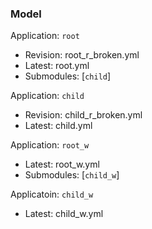 ### Model

Application: `root`
  * Revision: root_r_broken.yml
  * Latest: root.yml
  * Submodules: [`child`]

Application: `child`
  * Revision: child_r_broken.yml
  * Latest: child.yml

Application: `root_w`
  * Latest: root_w.yml
  * Submodules: [`child_w`]

Applicatoin: `child_w`
  * Latest: child_w.yml
